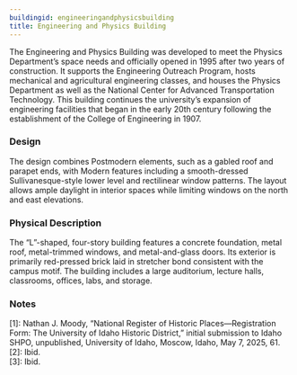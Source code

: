 ```yaml
---
buildingid: engineeringandphysicsbuilding
title: Engineering and Physics Building
---
```


The Engineering and Physics Building was developed to meet the Physics Department’s space needs and officially opened in 1995 after two years of construction. It supports the Engineering Outreach Program, hosts mechanical and agricultural engineering classes, and houses the Physics Department as well as the National Center for Advanced Transportation Technology. This building continues the university’s expansion of engineering facilities that began in the early 20th century following the establishment of the College of Engineering in 1907.

### Design
The design combines Postmodern elements, such as a gabled roof and parapet ends, with Modern features including a smooth-dressed Sullivanesque-style lower level and rectilinear window patterns. The layout allows ample daylight in interior spaces while limiting windows on the north and east elevations.

### Physical Description
The “L”-shaped, four-story building features a concrete foundation, metal roof, metal-trimmed windows, and metal-and-glass doors. Its exterior is primarily red-pressed brick laid in stretcher bond consistent with the campus motif. The building includes a large auditorium, lecture halls, classrooms, offices, labs, and storage.
  
   ### Notes  
[1]: Nathan J. Moody, “National Register of Historic Places—Registration Form: The University of Idaho Historic District,” initial submission to Idaho SHPO, unpublished, University of Idaho, Moscow, Idaho, May 7, 2025, 61.  
[2]: Ibid.  
[3]: Ibid. 